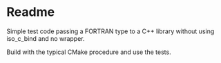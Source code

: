 Readme
======

Simple test code passing a FORTRAN type to a C++ library without using iso_c_bind and no wrapper.

Build with the typical CMake procedure and use the tests.
